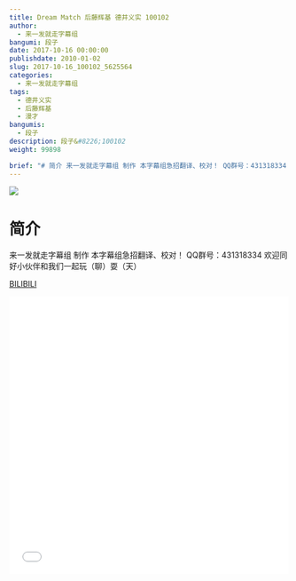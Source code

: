```yaml
---
title: Dream Match 后藤辉基 德井义实 100102
author: 
  - 来一发就走字幕组
bangumi: 段子
date: 2017-10-16 00:00:00
publishdate: 2010-01-02
slug: 2017-10-16_100102_5625564
categories: 
  - 来一发就走字幕组
tags: 
  - 德井义实
  - 后藤辉基
  - 漫才
bangumis: 
  - 段子
description: 段子&#8226;100102
weight: 99898

brief: "# 简介 来一发就走字幕组 制作 本字幕组急招翻译、校对！ QQ群号：431318334 欢迎同好小伙伴和我们一起玩（聊）耍（天）"
---
```


![](https://i.imgur.com/AH0dye8.jpg)

# 简介  
来一发就走字幕组 制作 本字幕组急招翻译、校对！ QQ群号：431318334 欢迎同好小伙伴和我们一起玩（聊）耍（天）

  [BILIBILI](https://www.bilibili.com/video/av5625564/)


<div class="vcontainer">  <iframe class='video' src="//www.bilibili.com/blackboard/player.html?aid=5625564" width="100%" height="500" frameborder="0" allowfullscreen="allowfullscreen"></iframe></div>
